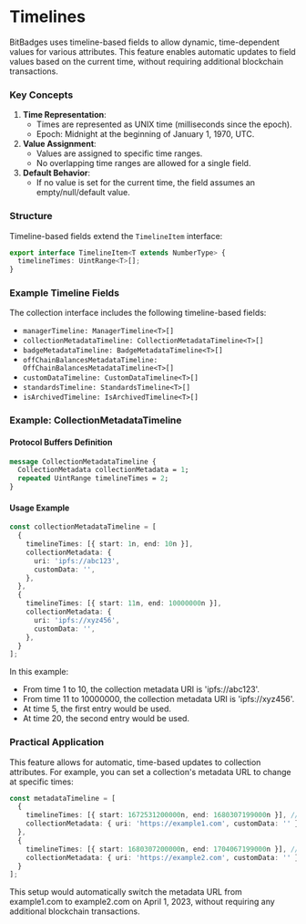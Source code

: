 # Timelines

BitBadges uses timeline-based fields to allow dynamic, time-dependent values for various attributes. This feature enables automatic updates to field values based on the current time, without requiring additional blockchain transactions.

### Key Concepts

1. **Time Representation**:
   * Times are represented as UNIX time (milliseconds since the epoch).
   * Epoch: Midnight at the beginning of January 1, 1970, UTC.
2. **Value Assignment**:
   * Values are assigned to specific time ranges.
   * No overlapping time ranges are allowed for a single field.
3. **Default Behavior**:
   * If no value is set for the current time, the field assumes an empty/null/default value.

### Structure

Timeline-based fields extend the `TimelineItem` interface:

```typescript
export interface TimelineItem<T extends NumberType> {
  timelineTimes: UintRange<T>[];
}
```

### Example Timeline Fields

The collection interface includes the following timeline-based fields:

* `managerTimeline: ManagerTimeline<T>[]`
* `collectionMetadataTimeline: CollectionMetadataTimeline<T>[]`
* `badgeMetadataTimeline: BadgeMetadataTimeline<T>[]`
* `offChainBalancesMetadataTimeline: OffChainBalancesMetadataTimeline<T>[]`
* `customDataTimeline: CustomDataTimeline<T>[]`
* `standardsTimeline: StandardsTimeline<T>[]`
* `isArchivedTimeline: IsArchivedTimeline<T>[]`

### Example: CollectionMetadataTimeline

#### Protocol Buffers Definition

```protobuf
message CollectionMetadataTimeline {
  CollectionMetadata collectionMetadata = 1;
  repeated UintRange timelineTimes = 2;
}
```

#### Usage Example

```typescript
const collectionMetadataTimeline = [
  {
    timelineTimes: [{ start: 1n, end: 10n }],
    collectionMetadata: {
      uri: 'ipfs://abc123',
      customData: '',
    },
  },
  {
    timelineTimes: [{ start: 11n, end: 10000000n }],
    collectionMetadata: {
      uri: 'ipfs://xyz456',
      customData: '',
    },
  }
];
```

In this example:

* From time 1 to 10, the collection metadata URI is 'ipfs://abc123'.
* From time 11 to 10000000, the collection metadata URI is 'ipfs://xyz456'.
* At time 5, the first entry would be used.
* At time 20, the second entry would be used.

### Practical Application

This feature allows for automatic, time-based updates to collection attributes. For example, you can set a collection's metadata URL to change at specific times:

```typescript
const metadataTimeline = [
  {
    timelineTimes: [{ start: 1672531200000n, end: 1680307199000n }], // Jan 1, 2023 to Mar 31, 2023
    collectionMetadata: { uri: 'https://example1.com', customData: '' },
  },
  {
    timelineTimes: [{ start: 1680307200000n, end: 1704067199000n }], // Apr 1, 2023 to Dec 31, 2023
    collectionMetadata: { uri: 'https://example2.com', customData: '' },
  }
];
```

This setup would automatically switch the metadata URL from example1.com to example2.com on April 1, 2023, without requiring any additional blockchain transactions.
